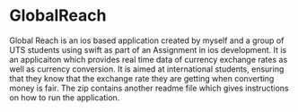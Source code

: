# GlobalReach

Global Reach is an ios based application created by myself and a group of UTS students using swift as part of an Assignment in ios development.
It is an applicaiton which provides real time data of currency exchange rates as well as currency conversion. It is aimed at international students,
ensuring that they know that the exchange rate they are getting when converting money is fair.
The zip contains another readme file which gives instructions on how to run the application.
